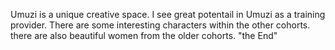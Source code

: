 Umuzi is a unique creative space. I see great potentail in Umuzi as a training provider.
There are some interesting characters within the other cohorts. there are also beautiful women from the older cohorts.
"the End"
